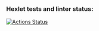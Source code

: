 ### Hexlet tests and linter status:
[![Actions Status](https://github.com/Malik1998-74/python-project-49/actions/workflows/hexlet-check.yml/badge.svg)](https://github.com/Malik1998-74/python-project-49/actions)